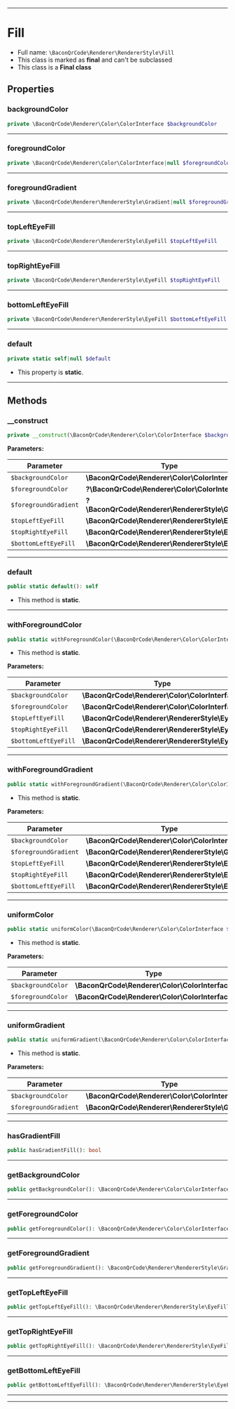 ***

# Fill





* Full name: `\BaconQrCode\Renderer\RendererStyle\Fill`
* This class is marked as **final** and can't be subclassed
* This class is a **Final class**



## Properties


### backgroundColor



```php
private \BaconQrCode\Renderer\Color\ColorInterface $backgroundColor
```






***

### foregroundColor



```php
private \BaconQrCode\Renderer\Color\ColorInterface|null $foregroundColor
```






***

### foregroundGradient



```php
private \BaconQrCode\Renderer\RendererStyle\Gradient|null $foregroundGradient
```






***

### topLeftEyeFill



```php
private \BaconQrCode\Renderer\RendererStyle\EyeFill $topLeftEyeFill
```






***

### topRightEyeFill



```php
private \BaconQrCode\Renderer\RendererStyle\EyeFill $topRightEyeFill
```






***

### bottomLeftEyeFill



```php
private \BaconQrCode\Renderer\RendererStyle\EyeFill $bottomLeftEyeFill
```






***

### default



```php
private static self|null $default
```



* This property is **static**.


***

## Methods


### __construct



```php
private __construct(\BaconQrCode\Renderer\Color\ColorInterface $backgroundColor, ?\BaconQrCode\Renderer\Color\ColorInterface $foregroundColor, ?\BaconQrCode\Renderer\RendererStyle\Gradient $foregroundGradient, \BaconQrCode\Renderer\RendererStyle\EyeFill $topLeftEyeFill, \BaconQrCode\Renderer\RendererStyle\EyeFill $topRightEyeFill, \BaconQrCode\Renderer\RendererStyle\EyeFill $bottomLeftEyeFill): mixed
```








**Parameters:**

| Parameter | Type | Description |
|-----------|------|-------------|
| `$backgroundColor` | **\BaconQrCode\Renderer\Color\ColorInterface** |  |
| `$foregroundColor` | **?\BaconQrCode\Renderer\Color\ColorInterface** |  |
| `$foregroundGradient` | **?\BaconQrCode\Renderer\RendererStyle\Gradient** |  |
| `$topLeftEyeFill` | **\BaconQrCode\Renderer\RendererStyle\EyeFill** |  |
| `$topRightEyeFill` | **\BaconQrCode\Renderer\RendererStyle\EyeFill** |  |
| `$bottomLeftEyeFill` | **\BaconQrCode\Renderer\RendererStyle\EyeFill** |  |




***

### default



```php
public static default(): self
```



* This method is **static**.







***

### withForegroundColor



```php
public static withForegroundColor(\BaconQrCode\Renderer\Color\ColorInterface $backgroundColor, \BaconQrCode\Renderer\Color\ColorInterface $foregroundColor, \BaconQrCode\Renderer\RendererStyle\EyeFill $topLeftEyeFill, \BaconQrCode\Renderer\RendererStyle\EyeFill $topRightEyeFill, \BaconQrCode\Renderer\RendererStyle\EyeFill $bottomLeftEyeFill): self
```



* This method is **static**.




**Parameters:**

| Parameter | Type | Description |
|-----------|------|-------------|
| `$backgroundColor` | **\BaconQrCode\Renderer\Color\ColorInterface** |  |
| `$foregroundColor` | **\BaconQrCode\Renderer\Color\ColorInterface** |  |
| `$topLeftEyeFill` | **\BaconQrCode\Renderer\RendererStyle\EyeFill** |  |
| `$topRightEyeFill` | **\BaconQrCode\Renderer\RendererStyle\EyeFill** |  |
| `$bottomLeftEyeFill` | **\BaconQrCode\Renderer\RendererStyle\EyeFill** |  |




***

### withForegroundGradient



```php
public static withForegroundGradient(\BaconQrCode\Renderer\Color\ColorInterface $backgroundColor, \BaconQrCode\Renderer\RendererStyle\Gradient $foregroundGradient, \BaconQrCode\Renderer\RendererStyle\EyeFill $topLeftEyeFill, \BaconQrCode\Renderer\RendererStyle\EyeFill $topRightEyeFill, \BaconQrCode\Renderer\RendererStyle\EyeFill $bottomLeftEyeFill): self
```



* This method is **static**.




**Parameters:**

| Parameter | Type | Description |
|-----------|------|-------------|
| `$backgroundColor` | **\BaconQrCode\Renderer\Color\ColorInterface** |  |
| `$foregroundGradient` | **\BaconQrCode\Renderer\RendererStyle\Gradient** |  |
| `$topLeftEyeFill` | **\BaconQrCode\Renderer\RendererStyle\EyeFill** |  |
| `$topRightEyeFill` | **\BaconQrCode\Renderer\RendererStyle\EyeFill** |  |
| `$bottomLeftEyeFill` | **\BaconQrCode\Renderer\RendererStyle\EyeFill** |  |




***

### uniformColor



```php
public static uniformColor(\BaconQrCode\Renderer\Color\ColorInterface $backgroundColor, \BaconQrCode\Renderer\Color\ColorInterface $foregroundColor): self
```



* This method is **static**.




**Parameters:**

| Parameter | Type | Description |
|-----------|------|-------------|
| `$backgroundColor` | **\BaconQrCode\Renderer\Color\ColorInterface** |  |
| `$foregroundColor` | **\BaconQrCode\Renderer\Color\ColorInterface** |  |




***

### uniformGradient



```php
public static uniformGradient(\BaconQrCode\Renderer\Color\ColorInterface $backgroundColor, \BaconQrCode\Renderer\RendererStyle\Gradient $foregroundGradient): self
```



* This method is **static**.




**Parameters:**

| Parameter | Type | Description |
|-----------|------|-------------|
| `$backgroundColor` | **\BaconQrCode\Renderer\Color\ColorInterface** |  |
| `$foregroundGradient` | **\BaconQrCode\Renderer\RendererStyle\Gradient** |  |




***

### hasGradientFill



```php
public hasGradientFill(): bool
```











***

### getBackgroundColor



```php
public getBackgroundColor(): \BaconQrCode\Renderer\Color\ColorInterface
```











***

### getForegroundColor



```php
public getForegroundColor(): \BaconQrCode\Renderer\Color\ColorInterface
```











***

### getForegroundGradient



```php
public getForegroundGradient(): \BaconQrCode\Renderer\RendererStyle\Gradient
```











***

### getTopLeftEyeFill



```php
public getTopLeftEyeFill(): \BaconQrCode\Renderer\RendererStyle\EyeFill
```











***

### getTopRightEyeFill



```php
public getTopRightEyeFill(): \BaconQrCode\Renderer\RendererStyle\EyeFill
```











***

### getBottomLeftEyeFill



```php
public getBottomLeftEyeFill(): \BaconQrCode\Renderer\RendererStyle\EyeFill
```











***


***

